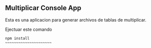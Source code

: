 
## Multiplicar Console App

Esta es una aplicacion para generar archivos de tablas de multiplicar.

Ejectuar este comando
~~~~~~~~~~~~~~~~~~~~~~
npm install
~~~~~~~~~~~~~~~~~~~~~
